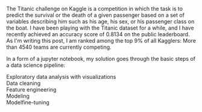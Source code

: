 The Titanic challenge on Kaggle is a competition in which the task is to predict the survival or the death of a given passenger based on a set of variables describing him such as his age, his sex, or his passenger class on the boat. I have been playing with the Titanic dataset for a while, and I have recently achieved an accuracy score of 0.8134 on the public leaderboard. As I'm writing this post, I am ranked among the top 9% of all Kagglers: More than 4540 teams are currently competing.

In a form of a jupyter notebook, my solution goes through the basic steps of a data science pipeline:

Exploratory data analysis with visualizations <br />
Data cleaning<br />
Feature engineering<br />
Modeling<br />
Modelfine-tuning<br />
